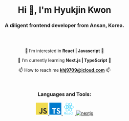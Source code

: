 <h1 align="center">Hi 👋,  I'm Hyukjin Kwon</h1>
<h3 align="center">A diligent frontend developer from Ansan, Korea.</h3>
<br>
<br>
<div align="center"> 


   🔭  I’m interested in **React | Javascript**  🔭

   📕    I’m currently learning **Next.js | TypeScript**  📕

   📫    How to reach me **khj9709@icloud.com**  📫


<br>
<h3 align="center">Languages and Tools:</h3>
<p align="center"> 
  <a href="https://developer.mozilla.org/en-US/docs/Web/JavaScript" target="_blank">
    <img src="https://raw.githubusercontent.com/devicons/devicon/master/icons/javascript/javascript-original.svg" alt="javascript" width="40" height="40"/> 
  </a>
  <a href="https://www.typescriptlang.org/" target="_blank">
    <img src="https://raw.githubusercontent.com/devicons/devicon/master/icons/typescript/typescript-original.svg" alt="typescript" width="40" height="40"/>
  </a> 
  <a href="https://reactjs.org/" target="_blank">
    <img src="https://raw.githubusercontent.com/devicons/devicon/master/icons/react/react-original-wordmark.svg" alt="react" width="40" height="40"/>
  </a>
  <a href="https://nextjs.org/" target="_blank">
    <img src="https://cdn.worldvectorlogo.com/logos/nextjs-3.svg" alt="nextjs" width="40" height="40"/>
  </a>

</p>
  
  
</div>
